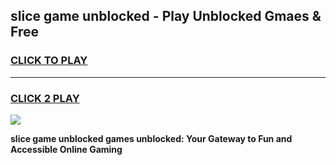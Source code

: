 
## slice game unblocked - Play Unblocked Gmaes & Free
<h3>
<a href="https://news.freeplayer.one?title=slice_game_unblocked&ref=16F">CLICK TO PLAY</a></h3>
<hr>

<h3>
<a href="https://news.freeplayer.one?title=slice_game_unblocked&ref=16F">CLICK 2 PLAY</a>
  
</h3>

<a href="https://news.freeplayer.one?title=slice_game_unblocked&ref=16F/"><img src="https://clearcache.store/games.png"></a>


**slice game unblocked games unblocked: Your Gateway to Fun and Accessible Online Gaming**
